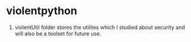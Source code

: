 # violentpython
1. violentUtil folder stores the utilites which I studied about security and will also be a toolset for future use.
